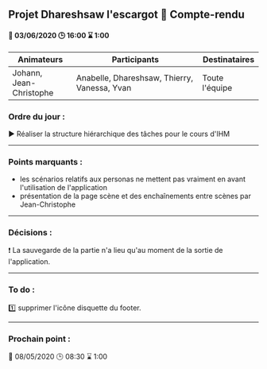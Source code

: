 ## Projet Dhareshsaw l'escargot :snail: Compte-rendu

#### :date: 03/06/2020 :clock3: 16:00 :hourglass: 1:00

| Animateurs | Participants | Destinataires |
| --- | --- | --- |
| Johann,</br>Jean-Christophe | Anabelle, Dhareshsaw, Thierry, Vanessa, Yvan | Toute l'équipe |

### Ordre du jour :
:arrow_forward: Réaliser la structure hiérarchique des tâches pour le cours d'IHM

***
### Points marquants :
* les scénarios relatifs aux personas ne mettent pas vraiment en avant l'utilisation de l'application
* présentation de la page scène et des enchaînements entre scènes par Jean-Christophe

***
### Décisions :
:exclamation: La sauvegarde de la partie n'a lieu qu'au moment de la sortie de l'application.

***
### To do :
:one: supprimer l'icône disquette du footer.  

***
### Prochain point :
:date: 08/05/2020 :clock3: 08:30 :hourglass: 1:00
